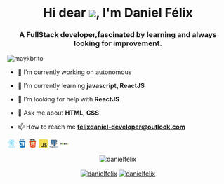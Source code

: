 <h1 align="center">Hi dear <img src="https://raw.githubusercontent.com/kaueMarques/kaueMarques/master/hi.gif" width="30px">, I'm Daniel Félix</h1>
<h3 align="center">A FullStack developer,fascinated by learning and always looking for improvement.</h3>
<p align="left"> <img src="https://komarev.com/ghpvc/?username=maykbrito" alt="maykbrito" /> </p>

- 🔭 I’m currently working on autonomous

- 🌱 I’m currently learning **javascript, ReactJS**

- 🤔 I’m looking for help with **ReactJS**

- 💬 Ask me about **HTML, CSS**

- 📫 How to reach me **felixdaniel-developer@outlook.com**

<p align="left">
<img src="https://raw.githubusercontent.com/devicons/devicon/master/icons/react/react-original-wordmark.svg" alt="react" width="20" height="20"/>
<img src="https://raw.githubusercontent.com/devicons/devicon/master/icons/css3/css3-plain-wordmark.svg" alt="css3"  width="20" height="20"/>
<img src="https://raw.githubusercontent.com/devicons/devicon/master/icons/html5/html5-original-wordmark.svg" alt="html5"  width="20" height="20"/>
<img src="https://raw.githubusercontent.com/devicons/devicon/master/icons/javascript/javascript-original.svg" alt="javascript" width="20" height="20"/>
<img src="https://raw.githubusercontent.com/devicons/devicon/master/icons/postgresql/postgresql-original-wordmark.svg" alt="postgresql" width="20" height="20"/>
<img src="https://raw.githubusercontent.com/devicons/devicon/master/icons/nodejs/nodejs-original-wordmark.svg" alt="nodejs" width="20" height="20"/></p><p align="center">
<img src="https://github-readme-stats.vercel.app/api?username=danielfelix&show_icons=true" alt="danielfelix"/> 
</p>

<p align="center">
<a href="https://www.linkedin.com/in/daniel-felix-developer/" target="blank"><img align="center" src="https://cdn.jsdelivr.net/npm/simple-icons@3.0.1/icons/linkedin.svg" alt="danielfelix" height="20" width="20" /></a>
<a href="https://pt.stackoverflow.com/users/260214/daniel-félix" target="blank"><img align="center" src="https://cdn.jsdelivr.net/npm/simple-icons@3.0.1/icons/stackoverflow.svg" alt="danielfelix" height="20" width="20" /></a>
</p>


